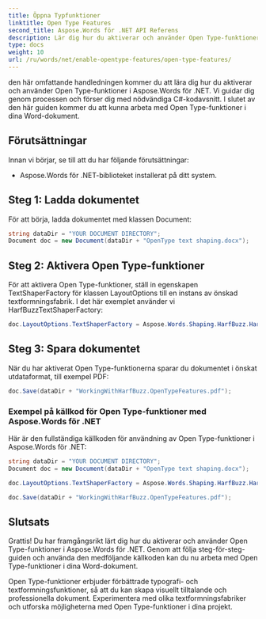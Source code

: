 ```yaml
---
title: Öppna Typfunktioner
linktitle: Open Type Features
second_title: Aspose.Words för .NET API Referens
description: Lär dig hur du aktiverar och använder Open Type-funktioner i Aspose.Words för .NET
type: docs
weight: 10
url: /ru/words/net/enable-opentype-features/open-type-features/
---
```


den här omfattande handledningen kommer du att lära dig hur du aktiverar och använder Open Type-funktioner i Aspose.Words för .NET. Vi guidar dig genom processen och förser dig med nödvändiga C#-kodavsnitt. I slutet av den här guiden kommer du att kunna arbeta med Open Type-funktioner i dina Word-dokument.

## Förutsättningar
Innan vi börjar, se till att du har följande förutsättningar:
- Aspose.Words för .NET-biblioteket installerat på ditt system.

## Steg 1: Ladda dokumentet
För att börja, ladda dokumentet med klassen Document:

```csharp
string dataDir = "YOUR DOCUMENT DIRECTORY";
Document doc = new Document(dataDir + "OpenType text shaping.docx");
```

## Steg 2: Aktivera Open Type-funktioner
För att aktivera Open Type-funktioner, ställ in egenskapen TextShaperFactory för klassen LayoutOptions till en instans av önskad textformningsfabrik. I det här exemplet använder vi HarfBuzzTextShaperFactory:

```csharp
doc.LayoutOptions.TextShaperFactory = Aspose.Words.Shaping.HarfBuzz.HarfBuzzTextShaperFactory.Instance;
```

## Steg 3: Spara dokumentet
När du har aktiverat Open Type-funktionerna sparar du dokumentet i önskat utdataformat, till exempel PDF:

```csharp
doc.Save(dataDir + "WorkingWithHarfBuzz.OpenTypeFeatures.pdf");
```

### Exempel på källkod för Open Type-funktioner med Aspose.Words för .NET
Här är den fullständiga källkoden för användning av Open Type-funktioner i Aspose.Words för .NET:

```csharp
string dataDir = "YOUR DOCUMENT DIRECTORY";
Document doc = new Document(dataDir + "OpenType text shaping.docx");

doc.LayoutOptions.TextShaperFactory = Aspose.Words.Shaping.HarfBuzz.HarfBuzzTextShaperFactory.Instance;

doc.Save(dataDir + "WorkingWithHarfBuzz.OpenTypeFeatures.pdf");
```

## Slutsats
Grattis! Du har framgångsrikt lärt dig hur du aktiverar och använder Open Type-funktioner i Aspose.Words för .NET. Genom att följa steg-för-steg-guiden och använda den medföljande källkoden kan du nu arbeta med Open Type-funktioner i dina Word-dokument.

Open Type-funktioner erbjuder förbättrade typografi- och textformningsfunktioner, så att du kan skapa visuellt tilltalande och professionella dokument. Experimentera med olika textformningsfabriker och utforska möjligheterna med Open Type-funktioner i dina projekt.
